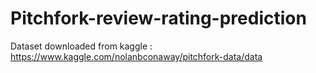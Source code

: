 # Pitchfork-review-rating-prediction

Dataset downloaded from kaggle : https://www.kaggle.com/nolanbconaway/pitchfork-data/data


